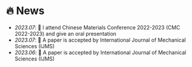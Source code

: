 # 🔥 News
- *2023.07*: 🎉 I attend Chinese Materials Conference 2022-2023  (CMC 2022-2023) and give an oral presentation
- *2023.07*: 🎉 A paper is accepted by International Journal of Mechanical Sciences (IJMS)
- *2023.06*: 🎉 A paper is accepted by International Journal of Mechanical Sciences (IJMS)